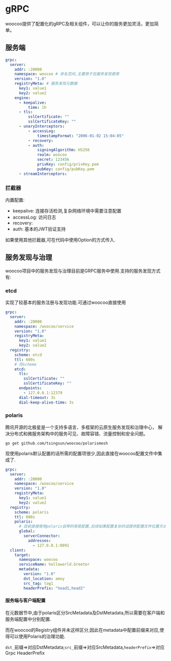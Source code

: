 # gRPC

woocoo提供了配置化的gRPC及相关组件，可以让你的服务更加灵活，更加简单。

## 服务端

```yaml
grpc:
  server:
    addr: :20000
    namespace: woocoo # 命名空间,主要用于在服务发现使用
    version: "1.0"
    registryMeta: # 服务发现元数据
      key1: value1
      key2: value2
    engine:
      - keepalive:
          time: 1h
      - tls:
          sslCertificate: ""
          sslCertificateKey: ""
      - unaryInterceptors:          
          - accessLog:
              timestampFormat: "2006-01-02 15:04:05"
          - recovery:
          - auth:
              signingAlgorithm: HS256
              realm: woocoo
              secret: 123456
              privKey: config/privKey.pem
              pubKey: config/pubKey.pem              
      - streamInterceptors:
```

### 拦截器

内置配置:
- keepalive: 连接存活检测,复杂网络环境中需要注意配置
- accessLog: 访问日志
- recovery:
- auth: 基本的JWT验证支持

如果使用其他拦截器,可在代码中使用Option的方式传入.

## 服务发现与治理

woocoo项目中的服务发现与治理目前是GRPC服务中使用.支持的服务发现方式有:

### etcd

实现了较基本的服务注册与发现功能.可通过woocoo直接使用
  
```yaml
grpc:
  server:
    addr: :20000
    namespace: /woocoo/service
    version: "1.0"
    registryMeta:
      key1: value1
      key2: value2  
  registry:
    scheme: etcd
    ttl: 600s
    # 同scheme
    etcd:
      tls:
        sslCertificate: ""
        sslCertificateKey: ""
      endpoints:
        - 127.0.0.1:12379
      dial-timeout: 3s
      dial-keep-alive-time: 3s
```

### polaris 

腾讯开源的北极星是一个支持多语言、多框架的云原生服务发现和治理中心， 解决分布式和微服务架构中的服务可见、故障容错、流量控制和安全问题。
  
```
go get github.com/tsingsun/woocoo/polarismesh
```  
现使用polaris默认配置的话所需的配置项很少,因此直接在woocoo配置文件中集成了.

```yaml
grpc:
  server:
    addr: :20000
    namespace: /woocoo/service
    version: "1.0"
    registryMeta:
      key1: value1
      key2: value2
  registry:
    scheme: polaris
    ttl: 600s
    polaris:
      # 目前直接使用polaris自带的简易配置,后续如果配置复杂的话提供配置文件位置方式
      global:
        serverConnector:
          addresses:
            - 127.0.0.1:8091
  client:
    target:
      namespace: woocoo
      serviceName: helloworld.Greeter
      metadata:
        version: "1.0"
        dst_location: amoy
        src_tag: tag1
        headerPrefix: "head1,head2"
```

#### 服务端与客户端配置

在元数据节中,由于polaris区分SrcMetadata及DstMetadata,所以需要在客户端和服务端配置中分别配置.

而在woocoo的Registry组件并未这样区分,因此在metadata中配置前缀来对应,使得可以使用Polaris的治理功能.

`dst_`前缀=>对应DstMetadata;`src_`前缀=>对应SrcMetadata,`headerPrefix`=>对应Grpc HeaderPrefix